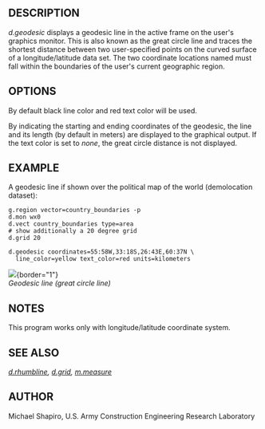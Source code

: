 ## DESCRIPTION

*d.geodesic* displays a geodesic line in the active frame on the user\'s
graphics monitor. This is also known as the great circle line and traces
the shortest distance between two user-specified points on the curved
surface of a longitude/latitude data set. The two coordinate locations
named must fall within the boundaries of the user\'s current geographic
region.

## OPTIONS

By default black line color and red text color will be used.

By indicating the starting and ending coordinates of the geodesic, the
line and its length (by default in meters) are displayed to the
graphical output. If the text color is set to *none*, the great circle
distance is not displayed.

## EXAMPLE

A geodesic line if shown over the political map of the world
(demolocation dataset):

```
g.region vector=country_boundaries -p
d.mon wx0
d.vect country_boundaries type=area
# show additionally a 20 degree grid
d.grid 20

d.geodesic coordinates=55:58W,33:18S,26:43E,60:37N \
  line_color=yellow text_color=red units=kilometers
```

![](d_geodesic.png){border="1"}\
*Geodesic line (great circle line)*

## NOTES

This program works only with longitude/latitude coordinate system.

## SEE ALSO

*[d.rhumbline](d.rhumbline.html), [d.grid](d.grid.html),
[m.measure](m.measure.html)*

## AUTHOR

Michael Shapiro, U.S. Army Construction Engineering Research Laboratory
